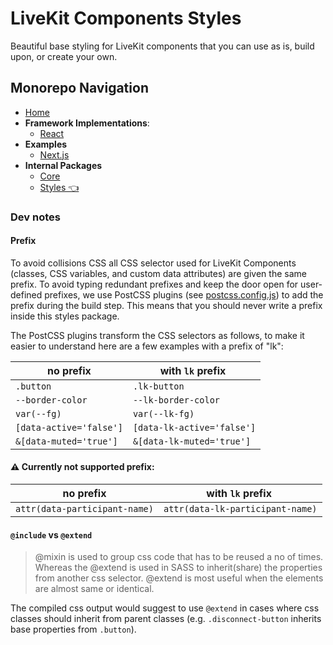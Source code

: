 # LiveKit Components **Styles**

Beautiful base styling for LiveKit components that you can use as is, build upon, or create your own.

<!--NAV_START-->

## Monorepo Navigation

- [Home](../../README.md)
- **Framework Implementations**:
  - [React](../../packages/react/README.md)
- **Examples**
  - [Next.js](../../examples/nextjs/README.md)
- **Internal Packages**
  - [Core](../../packages/core/README.md)
  - [Styles 👈](../../packages/styles/README.md)

<!--NAV_END-->

### Dev notes

#### Prefix

To avoid collisions CSS all CSS selector used for LiveKit Components (classes, CSS variables, and custom data attributes) are given the same prefix. To avoid typing redundant prefixes and keep the door open for user-defined prefixes, we use PostCSS plugins (see [postcss.config.js](postcss.config.js)) to add the prefix during the build step. This means that you should never write a prefix inside this styles package.

The PostCSS plugins transform the CSS selectors as follows, to make it easier to understand here are a few examples with a prefix of "lk":

| no prefix               | with `lk` prefix           |
| ----------------------- | -------------------------- |
| `.button`               | `.lk-button`               |
| `--border-color`        | `--lk-border-color`        |
| `var(--fg)`             | `var(--lk-fg)`             |
| `[data-active='false']` | `[data-lk-active='false']` |
| `&[data-muted='true']`  | `&[data-lk-muted='true']`  |

#### ⚠️ Currently not supported prefix:

| no prefix                     | with `lk` prefix                 |
| ----------------------------- | -------------------------------- |
| `attr(data-participant-name)` | `attr(data-lk-participant-name)` |

#### `@include` vs `@extend`

> @mixin is used to group css code that has to be reused a no of times. Whereas the @extend is used in SASS to inherit(share) the properties from another css selector. @extend is most useful when the elements are almost same or identical.

The compiled css output would suggest to use `@extend` in cases where css classes should inherit from parent classes (e.g. `.disconnect-button` inherits base properties from `.button`).

```

```
